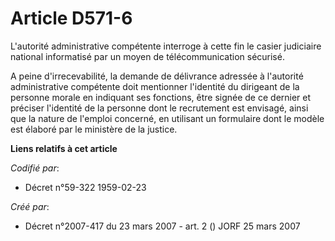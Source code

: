 # Article D571-6

L'autorité administrative compétente interroge à cette fin le casier judiciaire national informatisé par un moyen de
télécommunication sécurisé.

A peine d'irrecevabilité, la demande de délivrance adressée à l'autorité administrative compétente doit mentionner l'identité
du dirigeant de la personne morale en indiquant ses fonctions, être signée de ce dernier et préciser l'identité de la
personne dont le recrutement est envisagé, ainsi que la nature de l'emploi concerné, en utilisant un formulaire dont le
modèle est élaboré par le ministère de la justice.

**Liens relatifs à cet article**

_Codifié par_:

  - Décret n°59-322 1959-02-23

_Créé par_:

  - Décret n°2007-417 du 23 mars 2007 - art. 2 () JORF 25 mars 2007
